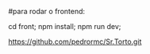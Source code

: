 #para rodar o frontend:

cd front;
npm install;
npm run dev;


https://github.com/pedrormc/Sr.Torto.git